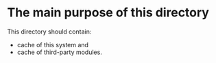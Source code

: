 

The main purpose of this directory
=====================================================================

This directory should contain:
- cache of this system and
- cache of third-party modules.